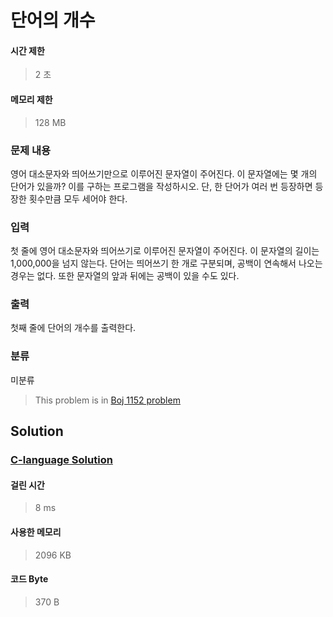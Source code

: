 # 단어의 개수
#### 시간 제한
> 2 초
#### 메모리 제한
> 128 MB
### 문제 내용

영어 대소문자와 띄어쓰기만으로 이루어진 문자열이 주어진다. 이 문자열에는 몇 개의 단어가 있을까? 이를 구하는 프로그램을 작성하시오. 단, 한 단어가 여러 번 등장하면 등장한 횟수만큼 모두 세어야 한다.

### 입력

첫 줄에 영어 대소문자와 띄어쓰기로 이루어진 문자열이 주어진다. 이 문자열의 길이는 1,000,000을 넘지 않는다. 단어는 띄어쓰기 한 개로 구분되며, 공백이 연속해서 나오는 경우는 없다. 또한 문자열의 앞과 뒤에는 공백이 있을 수도 있다.

### 출력

첫째 줄에 단어의 개수를 출력한다.

### 분류
미분류
> This problem is in [Boj 1152 problem](https://www.acmicpc.net/problem/1152)

## Solution
### [C-language Solution](./main.c)
#### 걸린 시간
> 8 ms
#### 사용한 메모리
> 2096 KB
#### 코드 Byte
> 370 B
